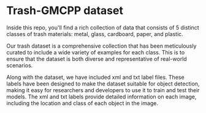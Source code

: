# Trash-GMCPP dataset
Inside this repo, you'll find a rich collection of data that consists of 5 distinct classes of trash materials: metal, glass, cardboard, paper, and plastic.

Our trash dataset is a comprehensive collection that has been meticulously curated to include a wide variety of examples for each class. This is to ensure that the dataset is both diverse and representative of real-world scenarios.

Along with the dataset, we have included xml and txt label files. These labels have been designed to make the dataset suitable for object detection, making it easy for researchers and developers to use it to train and test their models. The xml and txt labels provide detailed information on each image, including the location and class of each object in the image.
